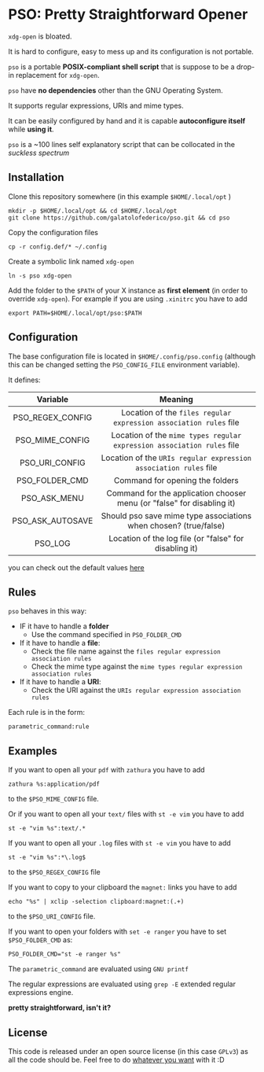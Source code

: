 # PSO: Pretty Straightforward Opener

`xdg-open` is bloated.

It is hard to configure, easy to mess up and its configuration is not portable.

`pso` is a portable **POSIX-compliant shell script** that is suppose to be a drop-in replacement for `xdg-open`.

`pso` have **no dependencies** other than the GNU Operating System.

It supports regular expressions, URIs and mime types. 

It can be easily configured by hand and it is capable **autoconfigure itself** while **using it**.

`pso` is a ~100 lines self explanatory script that can be collocated in the *suckless spectrum*

## Installation

Clone this repository somewhere (in this example `$HOME/.local/opt` )

```
mkdir -p $HOME/.local/opt && cd $HOME/.local/opt
git clone https://github.com/galatolofederico/pso.git && cd pso
```

Copy the configuration files

```
cp -r config.def/* ~/.config
```

Create a symbolic link named `xdg-open`

```
ln -s pso xdg-open
```

Add the folder to the `$PATH` of your X instance as **first element** (in order to override `xdg-open`). For example if you are using `.xinitrc` you have to add

```
export PATH=$HOME/.local/opt/pso:$PATH
```


## Configuration

The base configuration file is located in `$HOME/.config/pso.config` (although this can be changed setting the `PSO_CONFIG_FILE` environment variable).

It defines:

| Variable   | Meaning |
|:----------:|:-------------:|
| PSO_REGEX_CONFIG | Location of the `files regular expression association rules` file |
| PSO_MIME_CONFIG | Location of the `mime types regular expression association rules` file |
| PSO_URI_CONFIG | Location of the `URIs regular expression association rules` file |
| PSO_FOLDER_CMD | Command for opening the folders |
| PSO_ASK_MENU | Command for the application chooser menu (or "false" for disabling it) | 
| PSO_ASK_AUTOSAVE | Should pso save mime type associations when chosen? (true/false) | 
| PSO_LOG | Location of the log file (or "false" for disabling it) |  

you can check out the default values [here](https://github.com/galatolofederico/pso/blob/master/config.def/pso.config)

## Rules

`pso` behaves in this way:

* IF it have to handle a **folder**
    * Use the command specified in `PSO_FOLDER_CMD`
* If it have to handle a **file**:
    * Check the file name against the `files regular expression association rules` 
    * Check the mime type against the `mime types regular expression association rules`
* If it have to handle a **URI**:
    * Check the URI against the `URIs regular expression association rules`


Each rule is in the form:

```
parametric_command:rule
```

## Examples

If you want to open all your `pdf` with `zathura` you have to add
```
zathura %s:application/pdf
```
to the `$PSO_MIME_CONFIG` file.

Or if you want to open all your `text/` files with `st -e vim` you have to add
```
st -e "vim %s":text/.*
```


If you want to open all your `.log` files with `st -e vim` you have to add
```
st -e "vim %s":*\.log$
```
to the `$PSO_REGEX_CONFIG` file

If you want to copy to your clipboard the `magnet:` links you have to add
```
echo "%s" | xclip -selection clipboard:magnet:(.+)
```
to the `$PSO_URI_CONFIG` file.

If you want to open your folders with `set -e ranger` you have to set `$PSO_FOLDER_CMD` as:
```
PSO_FOLDER_CMD="st -e ranger %s"
```

The `parametric_command` are evaluated using `GNU printf`

The regular expressions are evaluated using `grep -E` extended regular expressions engine.


**pretty straightforward, isn't it?**


## License

This code is released under an open source license (in this case `GPLv3`) as all the code should be. Feel free to do [whatever you want](https://choosealicense.com/licenses/gpl-3.0/) with it :D 